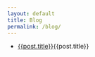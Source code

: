 ```yaml
---
layout: default
title: Blog
permalink: /blog/
---
```


<ul>
	<li><a href="">{{post.title}}</a>{{post.title}}</li>
</ul>


